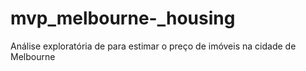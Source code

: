 # mvp_melbourne-_housing
Análise exploratória de para estimar o preço de imóveis na cidade de Melbourne
